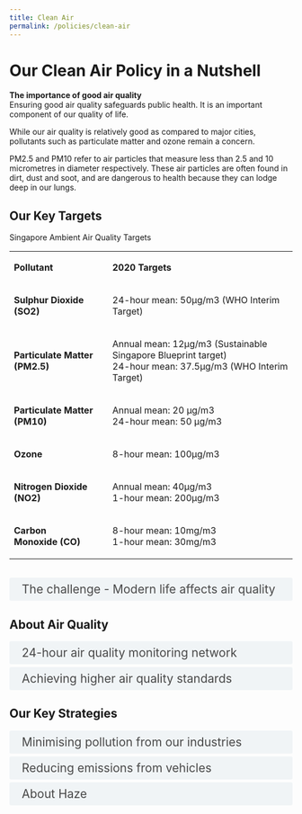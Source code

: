 ```yaml
---
title: Clean Air
permalink: /policies/clean-air
---
```

<!-- Custom style for accordion -->
<style>

input {
    display: none;
}

label {
    display: block;    
    padding: 8px 22px;
    margin: 0 0 5px 0;
    cursor: pointer;
    background: #F0F4F6;
    border-radius: 3px;
    color: #484848;
    transition: ease .5s;
    font-size: 1.5em;
}

label:hover {
    background: #4a96b0;
    color: #FFF;
}

.accordion-content {
    /* background: #E2E5F6; */
    padding: 10px 0px 30px 30px;
    /* border: 1px solid #484848; */
    margin: 0 0 1px 0;
    border-radius: 3px;
}

input + label + .accordion-content {
    display: none;
}

input:checked + label + .accordion-content {
    display: block;
}

</style>
<!-- End of accordion -->

<div class="container">

<h1><b>Our Clean Air Policy in a Nutshell</b></h1>

<p><strong>The importance of good air quality</strong><br>    Ensuring good air quality safeguards public health. It is an important component of our quality of life.</p>
<p>While our air quality is relatively good as compared to major cities, pollutants such as particulate matter and ozone remain a concern.</p>
<p>PM2.5 and PM10 refer to air particles that measure less than 2.5 and 10 micrometres in diameter respectively. These air particles are often  found in dirt, dust and soot, and are dangerous to health because they can    lodge deep in our lungs.</p>

<h2 id="our-key-targets">Our Key Targets</h2>

<p>Singapore Ambient Air Quality Targets</p>

<table style="font-weight: 400;" width="693">
<!-- Table format -->
<tbody>
<tr>
<td>
<p><strong>Pollutant</strong></p>
</td>
<td>
<p><strong>2020 Targets</strong></p>
</td>
</tr>
<tr>
<td>
<p><strong>Sulphur Dioxide (SO</strong><strong>2)</strong></p>
</td>
<td>
<p>24-hour mean: 50&micro;g/m3&nbsp;(WHO Interim Target)</p>
</td>
</tr>
<tr>
<td>
<p><strong>Particulate Matter (PM</strong><strong>2.5)</strong></p>
</td>
<td>
<p>Annual mean: 12&micro;g/m3&nbsp;(Sustainable Singapore Blueprint target)<br />24-hour mean: 37.5&micro;g/m3&nbsp;(WHO Interim Target)</p>
</td>
</tr>
<tr>
<td>
<p><strong>Particulate Matter (PM</strong><strong>10)</strong></p>
</td>
<td colspan="2">
<p>Annual mean: 20 &micro;g/m3<br />24-hour mean: 50 &micro;g/m3&nbsp;</p>
</td>
</tr>
<tr>
<td>
<p><strong>Ozone</strong></p>
</td>
<td colspan="2">
<p>8-hour mean: 100&micro;g/m3&nbsp;</p>
</td>
</tr>
<tr>
<td>
<p><strong>Nitrogen Dioxide (NO</strong><strong>2)</strong></p>
</td>
<td colspan="2">
<p>Annual mean: 40&micro;g/m3<br />1-hour mean: 200&micro;g/m3&nbsp;</p>
</td>
</tr>
<tr>
<td>
<p><strong>Carbon Monoxide&nbsp;(CO)</strong></p>
</td>
<td colspan="2">
<p>8-hour mean: 10mg/m3<br />1-hour mean: 30mg/m3&nbsp;</p>
</td>
</tr>
</tbody>
</table>

<br>
<div class="container">
    <input type="checkbox" id="title1" /><label for="title1">The challenge - Modern life affects air quality</label>
    <div class="accordion-content">
        <p>Many of our activities can result in air pollution. Our main local sources of air pollution are vehicles, power stations and other industries. </p>
        <p>A comprehensive approach is in place to ensure that Singapore maintains  good air quality. In the planning stage, pollutive industries are deliberately sited away from residential areas, and factories are required to meet strict emission standards in their design and during operations.</p>
        <p>Key sources of emissions must adhere to prevailing regulations. For example, all motor vehicles are subject to fuel quality standards and exhaust emission standards for both new and in-use vehicles.</p>
    </div>

<h2 id="our-main-plans">About Air Quality</h2>

<div>
    <input type="checkbox" id="title2" /><label for="title2">24-hour air quality monitoring network</label>
    <div class="accordion-content">
        <p>The ambient air quality in Singapore is monitored through a network of air monitoring stations located in different parts of Singapore. The monitoring stations measure concentration levels of particulate matter (PM10), fine particulate matter (PM2.5), sulphur dioxide (SO2), nitrogen dioxide (NO2), ozone (O3), and carbon monoxide (CO). These six pollutant parameters determine the Pollutant Standards Index (PSI).</p>
        <p>The 24-hour PSI readings of the 5 regions of Singapore are reported every hour on the <a href="https://www.haze.gov.sg/home">Haze microsite</a>, and myENV <a href="https://apps.apple.com/sg/app/myenv/id444435182">iPhone</a> and <a href="https://play.google.com/store/apps/details?id=sg.gov.nea&hl=en&pli=1">Android</a> app. The pollutant concentration readings are also published regularly on the <a href="https://www.haze.gov.sg/resources/pollutant-concentrations">haze website.</a></p>
    </div>
    <input type="checkbox" id="title3" /><label for="title3">Achieving higher air quality standards</label>
        <div class="accordion-content">
        <p>MSE has adopted the 2005 World Health Organisation (WHO) Air Quality Guidelines (AQG) for particulate matter (PM10), nitrogen dioxide (NO2), carbon monoxide (CO) and ozone (O3), and the WHO Interim Targets for fine particulate matter (PM2.5) and sulphur dioxide (SO2), as Singapore’s air quality targets for 2020.</p>
        <p>Singapore has met the 2020 air quality targets for nitrogen dioxide, carbon monoxide, sulphur dioxide and PM2.5, but PM10 and ozone continue to be a challenge. We continue to review our air quality targets as well as policies to address local pollutant emissions.</p>
    </div>
</div>

<a id="key-strategies"></a>

<h2>Our Key Strategies</h2>

<div class="container">
    <input type="checkbox" id="title4" /><label for="title4">Minimising pollution from our industries</label>
    <div class="accordion-content">
        <p>In Singapore, an integrated approach is adopted to ensure that environmental considerations are factored upfront during our land- use planning, development control and building control stages in order to minimise pollution impacts and mitigate nuisance impacts on surrounding land uses. Industries are sited in designated industrial estates with adequate buffer from residential estates.</p>
        <p>Before industrial facilities are allowed to operate in Singapore, they are also screened to ensure they do not pose un-manageable pollution problems and health and safety hazards. In addition, they have to incorporate pollution control measures to comply with NEA’s air emissions standards and regulations.</p>
        <p>Once the industrial facilities are in operations, the National Environment Agency (NEA) also requires regular monitoring of industry emissions to ensure that they meet prescribed emission standards. NEA’s Source Emission Test Scheme requires industries to conduct tests on their own or engage accredited laboratories under the Singapore Laboratory Accreditation Scheme (SAC-SINGLAS) to do so for them.</p>
    </div>
    <input type="checkbox" id="title5" /><label for="title5">Reducing emissions from vehicles</label>
    <div class="accordion-content">
        <p>All new vehicles in Singapore have to meet minimum emission standards at the point of registration and while they are being driven on our roads.</p>
        <p>Singapore's emission standards are pegged to international standards, and have progressively tightened over years to keep abreast with improving technology. New petrol and diesel passenger cars and commercial vehicles have to meet Euro VI emissions standards, and new motorcycles have to meet Euro IV emissions standards.</p>
        <p>Existing vehicles on the road are required to undergo regular inspections to ensure that they are well maintained and meet in-use emissions and noise emissions standards.</p>
        <p>The NEA takes stringent enforcement action against smoky vehicles on roads. Owners of smoky vehicles will be required to send their vehicles for inspection and will be fined if the vehicle fails the inspection. In addition, owners will be required to rectify and send their vehicles for a re-inspection which they must pass before the vehicle will be allowed on the road.</p>
        <p>Schemes such as the Vehicular Emissions Scheme (VES), Commercial Vehicle Emissions Scheme (CVES) and Early Turnover Scheme (ETS) respectively serve to encourage the adoption of cleaner passenger cars, commercial vehicles and incentivize the early phase-out of older, more pollutive commercial vehicles.</p>
    </div>
    <input type="checkbox" id="title6" /><label for="title6">About Haze</label>
    <div class="accordion-content"> 
        <p><b>Effects of Haze</b></p>
        <p>From time to time, transboundary smoke haze from land and forest fires in the region affects Singapore's air quality.</p>
        <p>During haze episodes, one could sneeze or cough more often  and one's eyes might be irritated. The elderly, children and individuals with existing heart or lung disease are most sensitive to the effects of haze. Haze also  has the potential to lead to impairment of respiratory functions and aggravation of existing respiratory and cardiovascular disease.</p>
        <p><b>Cooperation and preparedness</b></p>
        <p><i>Banding together to be part of the solutions</i></p>
        <p>Singapore works closely with ASEAN to manage the haze issue. We share satellite pictures of hotspots and are ready to provide assistance to help fight fires if requested.</p>
        <p><i>A haze action plan in place</i></p>
        <p>The National Environmental Agency (NEA) works with other Government agencies through the Haze Task Force to develop and implement plans to manage the impact of haze on Singapore.</p>
        <p><i>Timely updates for the public</i></p>
        <p>The 24-hr PSI readings by the 5 regions of Singapore are made available on the myENV <a href="https://apps.apple.com/sg/app/myenv/id444435182">iPhone</a> and <a href="https://play.google.com/store/apps/details?id=sg.gov.nea&hl=en&pli=1">Android</a> app, <a href="https://twitter.com/NEAsg">X account</a>, and <a href="https://www.nea.gov.sg/">website</a>.</p>
        <p><i>Measures in place to manage transboundary haze pollution</i></p>
        <p>Singapore works closely with ASEAN to develop measures for transboundary haze management. Singapore is a party to the ASEAN Agreement on Transboundary Haze Pollution, and meets with other ASEAN Member States regularly to discuss and coordinate regional efforts to manage transboundary haze. In 2014, MSE introduced the Transboundary Haze Pollution Bill, which holds entities accountable for causing or contributing transboundary haze in Singapore. The Bill is the first of its kind in the region to provide for criminal and civil liability for conduct of entities which causes or contributes to haze pollution in Singapore. Regional cooperation to reduce transboundary haze pollution is continuing. ASEAN Member States have endorsed the Second ASEAN Haze-Free Roadmap for the period of 2023 to 2030, and will work together to synthesise best practices and approaches to advance the goal of a haze-free region.</p>

<h2>The Related Laws</h2>
<p>ENVIRONMENTAL PROTECTION AND MANAGEMENT ACT (CAP 94A)</p>

<!-- container div -->
</div>
